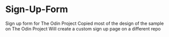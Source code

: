 # Sign-Up-Form
Sign up form for The Odin Project
Copied most of the design of the sample on The Odin Project
Will create a custom sign up page on a different repo
